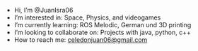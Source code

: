 - Hi, I’m @JuanIsra06
- I’m interested in: Space, Physics, and videogames
- I’m currently learning: ROS Melodic, German und 3D printing
- I’m looking to collaborate on: Projects with java, python, c++
- How to reach me: celedonjuan06@gmail.com

<!---
JuanIsra06/JuanIsra06 is a ✨ special ✨ repository because its `README.md` (this file) appears on your GitHub profile.
You can click the Preview link to take a look at your changes.
--->

